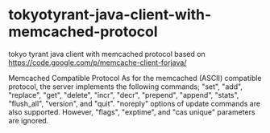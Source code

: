 tokyotyrant-java-client-with-memcached-protocol
===============================================

tokyo tyrant java client with memcached protocol
based on https://code.google.com/p/memcache-client-forjava/

Memcached Compatible Protocol
As for the memcached (ASCII) compatible protocol, the server implements the following commands; "set", "add", "replace", "get", "delete", "incr", "decr", "prepend", "append", "stats", "flush_all", "version", and "quit". "noreply" options of update commands are also supported. However, "flags", "exptime", and "cas unique" parameters are ignored.
